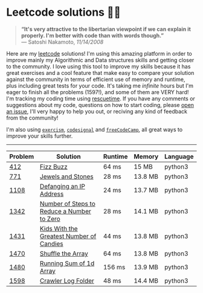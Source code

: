 # Leetcode solutions 👨‍💻

> **“It's very attractive to the libertarian viewpoint if we can explain it properly. I'm better with code than with words though.”** \
> ― Satoshi Nakamoto, _11/14/2008_

Here are my [leetcode](https://leetcode.com/ofou/) solutions! I'm using this amazing platform in order to improve mainly my Algorithmic and Data structures skills and getting closer to the community. I love using this tool to improve my skills because it has great exercises and a cool feature that make easy to compare your solution against the community in terms of efficient use of memory and runtime, plus including great tests for your code. It's taking me *infinite* hours but I'm eager to finish all the problems (1597!), and some of them are VERY hard! I'm tracking my coding time using [rescuetime](https://www.rescuetime.com/rp/ofou/). If you have any comments or suggestions about my code, questions on how to start coding, please [open an issue](https://github.com/ofou/leetcode/issues/new), I'll very happy to help you out, or reciving any kind of feedback from the community!

I'm also using [`exercism`](https://github.com/ofou/exercism), [`codesignal`](https://github.com/ofou/codesignal) and [`freeCodeCamp`](https://www.freecodecamp.org/ofou), all great ways to improve your skills further.

------------

| Problem | Solution                                                                                                 | Runtime | Memory  | Language |
|---------|----------------------------------------------------------------------------------------------------------|---------|---------|----------|
| [412]   | [Fizz Buzz](/python/412.fizz-buzz.py)                                                                    | 64 ms   | 15 MB   | python3  |
| [771]   | [Jewels and Stones](/python/771.jewels-and-stones.py)                                                    | 28 ms   | 13.8 MB | python3  |
| [1108]  | [Defanging an IP Address](/python/1108.defanging-an-ip-address.py)                                       | 24 ms   | 13.7 MB | python3  |
| [1342]  | [Number of Steps to Reduce a Number to Zero](/python/1342.number-of-steps-to-reduce-a-number-to-zero.py) | 28 ms   | 14.1 MB | python3  |
| [1431]  | [Kids With the Greatest Number of Candies](/python/1431.kids-with-the-greatest-number-of-candies.py)     | 44 ms   | 13.8 MB | python3  |
| [1470]  | [Shuffle the Array](/python/1470.shuffle-the-array.py)                                                   | 64 ms   | 13.8 MB | python3  |
| [1480]  | [Running Sum of 1d Array](/python/1480.running-sum-of-1-d-array.py)                                      | 156 ms  | 13.9 MB | python3  |
| [1598]  | [Crawler Log Folder](/python/1598.crawler-log-folder.py)                                                 | 48 ms   | 14.4 MB | python3  |

[1342]: https://leetcode.com/problems/number-of-steps-to-reduce-a-number-to-zero/
[1598]: https://leetcode.com/problems/crawler-log-folder/
[1431]: https://leetcode.com/problems/kids-with-the-greatest-number-of-candies
[1470]: https://leetcode.com/problems/shuffle-the-array
[412]: https://leetcode.com/problems/fizz-buzz
[771]: https://leetcode.com/problems/jewels-and-stones
[1108]: https://leetcode.com/problems/defanging-an-ip-address
[1480]: https://leetcode.com/problems/running-sum-of-1d-array

